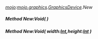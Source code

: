_[mojo](../../modules/mojo/mojo-module.md):[mojo.graphics](../../modules/mojo/mojo-graphics.md).[GraphicsDevice](../../modules/mojo/mojo-graphics-graphicsdevice.md).New_
##### Method New:Void(  )
##### Method New:Void( width:[Int](../../modules/wonkey/wonkey-types-int.md),height:[Int](../../modules/wonkey/wonkey-types-int.md) )
